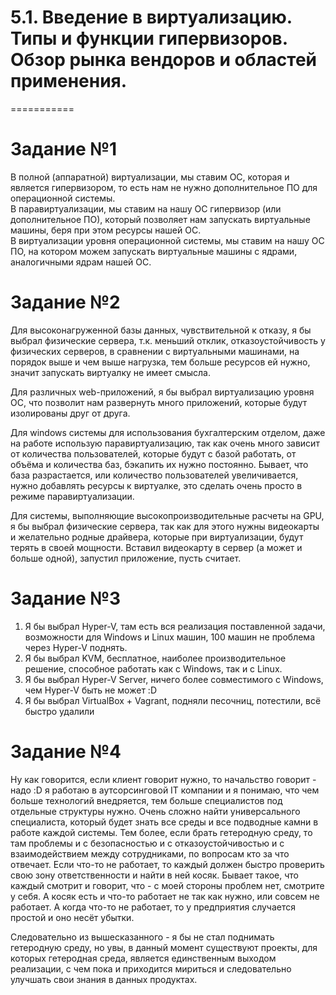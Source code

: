 # 5.1. Введение в виртуализацию. Типы и функции гипервизоров. Обзор рынка вендоров и областей применения.
===========

# Задание №1

В полной (аппаратной) виртуализации, мы ставим ОС, которая и является гипервизором, то есть нам не нужно дополнительное ПО для операционной системы.    
В паравиртуализации, мы ставим на нашу ОС гипервизор (или дополнительное ПО), который позволяет нам запускать виртуальные машины, беря при этом ресурсы нашей ОС.    
В виртуализации уровня операционной системы, мы ставим на нашу ОС ПО, на котором можем запускать виртуальные машины с ядрами, аналогичными ядрам нашей ОС.    

# Задание №2

Для высоконагруженной базы данных, чувствительной к отказу, я бы выбрал физические сервера, т.к. меньший отклик, отказоустойчивость у физических серверов, в
сравнении с виртуальными машинами, на порядок выше и чем выше нагрузка, тем больше ресурсов ей нужно, значит запускать виртуалку не имеет смысла.

Для различных web-приложений, я бы выбрал виртуализацию уровня ОС, что позволит нам развернуть много приложений, которые будут изолированы друг от друга. 

Для windows системы для использования бухгалтерским отделом, даже  на работе использую паравиртуализацию, так как очень много зависит от количества пользователей, которые будут с базой работать, от объёма и количества баз, бэкапить их нужно постоянно. Бывает, что база разрастается, или количество пользователей увеличивается, нужно добавлять ресурсы к виртуалке, это сделать очень просто в режиме паравиртуализации.

Для системы, выполняющие высокопроизводительные расчеты на GPU, я бы выбрал физические сервера, так как для этого нужны видеокарты и желательно родные драйвера, которые при виртуализации, будут терять в своей мощности. Вставил видеокарту в сервер (а может и больше одной), запустил приложение, пусть считает.

# Задание №3

1. Я бы выбрал Hyper-V, там есть вся реализация поставленной задачи, возможности для Windows и Linux машин, 100 машин не проблема через Hyper-V поднять.
2. Я бы выбрал KVM, бесплатное, наиболее производительное решение, способное работать как с Windows, так и с Linux.
3. Я бы выбрал Hyper-V Server, ничего более совместимого с Windows, чем Hyper-V быть не может :D
4. Я бы выбрал VirtualBox + Vagrant, подняли песочниц, потестили, всё быстро удалили

# Задание №4

Ну как говорится, если клиент говорит нужно, то начальство говорит - надо :D я работаю в аутсорсинговой IT компании и я понимаю, что чем больше технологий внедряется, тем больше специалистов под отдельные структуры нужно. Очень сложно найти универсального специалиста, который будет знать все среды и все подводные камни в работе каждой системы. Тем более, если брать гетеродную среду, то там проблемы и с безопасностью и с отказоустойчивостью и с взаимодействием между сотрудниками, по вопросам кто за что отвечает. Если что-то не работает, то каждый должен быстро проверить свою зону ответственности и найти в ней косяк. Бывает такое, что каждый смотрит и говорит, что - с моей стороны проблем нет, смотрите у себя. А косяк есть и что-то работает не так как нужно, или совсем не работает. А когда что-то не работает, то у предприятия случается простой и оно несёт убытки.    

Следовательно из вышесказанного - я бы не стал поднимать гетеродную среду, но увы, в данный момент существуют проекты, для которых гетеродная среда, является единственным выходом реализации, с чем пока и приходится мириться и следовательно улучшать свои знания в данных продуктах.

